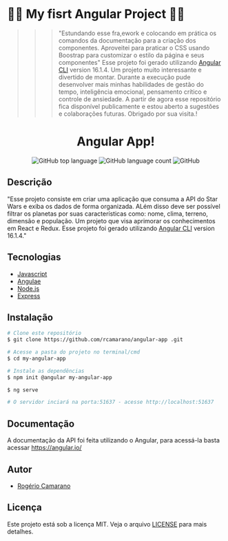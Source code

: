 # 🚀🚩 My fisrt Angular Project 🚩🚀

>>> "Estundando esse fra,ework e colocando em prática os comandos da documentação para a criação dos componentes. Aproveitei para praticar o CSS usando Boostrap para customizar o estilo da página e seus componentes"
>>> Esse projeto foi gerado utilizando [Angular CLI](https://github.com/angular/angular-cli) version 16.1.4.
>>> Um projeto muito interessante e divertido de montar. Durante a execução pude desenvolver mais minhas habilidades de gestão do tempo, inteligência emocional, pensamento crítico e controle de ansiedade.
>>> A partir de agora esse repositório fica disponível publicamente e estou aberto a sugestões e colaborações futuras.
Obrigado por sua visita.!

<div align="center">
<!--   <img alt="TFC!" src="imgs/5ca10a0410f76.png" width="250px"> -->
  <h1>Angular App!</h1>
  <p>
    <img alt="GitHub top language" src="https://img.shields.io/github/languages/top/rcamarano/angular-app/my-angular-app?color=blueviolet">
    <img alt="GitHub language count" src="https://img.shields.io/github/languages/count/rcamarano/angular-app?color=blueviolet">
    <img alt="GitHub" src="https://img.shields.io/github/license/rcamarano/angular-app?color=blueviolet">
  </p>
</div>

## Descrição

"Esse projeto consiste em criar uma aplicação que consuma a API do Star Wars e exiba os dados de forma organizada. ALém disso deve ser possível filtrar os planetas por suas características como: nome, clima, terreno, dimensão e população. Um projeto que visa aprimorar os conhecimentos em React e Redux.
Esse projeto foi gerado utilizando [Angular CLI](https://github.com/angular/angular-cli) version 16.1.4."

## Tecnologias

- [Javascript](https://developer.mozilla.org/en-US/docs/Web/JavaScript)
- [Angulae](https://angular.io/)
- [Node.js](https://nodejs.org/en/)
- [Express](https://expressjs.com/pt-br/)

## Instalação

```bash
# Clone este repositório
$ git clone https://github.com/rcamarano/angular-app .git

# Acesse a pasta do projeto no terminal/cmd
$ cd my-angular-app 

# Instale as dependências
$ npm init @angular my-angular-app

$ ng serve

# O servidor inciará na porta:51637 - acesse http://localhost:51637
```

## Documentação

A documentação da API foi feita utilizando o Angular, para acessá-la basta acessar https://angular.io/

## Autor

- [Rogério Camarano](https://github.com/rcamarano)

## Licença

Este projeto está sob a licença MIT. Veja o arquivo [LICENSE](LICENSE) para mais detalhes.
<!-- Olá, Tryber!
Esse é apenas um arquivo inicial para o README do seu projeto.
É essencial que você preencha esse documento por conta própria, ok?
Não deixe de usar nossas dicas de escrita de README de projetos, e deixe sua criatividade brilhar!
:warning: IMPORTANTE: você precisa deixar nítido:
- quais arquivos/pastas foram desenvolvidos por você; 
- quais arquivos/pastas foram desenvolvidos por outra pessoa estudante;
- quais arquivos/pastas foram desenvolvidos pela Trybe.
-->

